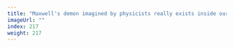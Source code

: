 ```yaml
---
title: "Maxwell's demon imagined by physicists really exists inside our cells"
imageUrl: ""
index: 217
weight: 217
---
```

